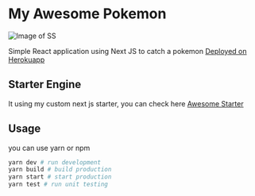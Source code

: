 # My Awesome Pokemon

![Image of SS](https://i.ibb.co/9nwyYQq/2.png)

Simple React application using Next JS to catch a pokemon
[Deployed on Herokuapp](https://pokemon-awesome.herokuapp.com)

## Starter Engine

It using my custom next js starter, you can check here 
[Awesome Starter](https://github.com/coy102/my-awesome-nextjs)


## Usage

you can use yarn or npm

```bash
yarn dev # run development
yarn build # build production
yarn start # start production
yarn test # run unit testing
```

